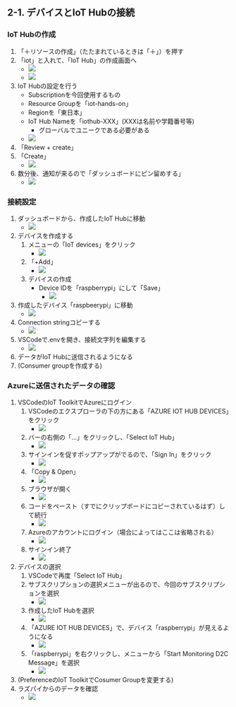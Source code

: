 ## 2-1. デバイスとIoT Hubの接続

### IoT Hubの作成
1. 「＋リソースの作成」（たたまれているときは「＋」）を押す
1. 「iot」と入れて、「IoT Hub」の作成画面へ
	* ![](https://user-images.githubusercontent.com/2181352/46924379-13f39080-d05f-11e8-9885-a7d9db6b73bf.png)
	* ![](https://user-images.githubusercontent.com/2181352/46924380-148c2700-d05f-11e8-968a-cff152cf59da.png)
1. IoT Hubの設定を行う
	* Subscriptionを今回使用するもの
	* Resource Groupを「iot-hands-on」
	* Regionを「東日本」
	* IoT Hub Nameを「iothub-XXX」(XXXは名前や学籍番号等)
		* グローバルでユニークである必要がある
	* ![](https://user-images.githubusercontent.com/2181352/46924382-148c2700-d05f-11e8-899e-d7be636c53b7.png)
1. 「Review + create」
1. 「Create」
	* ![](https://user-images.githubusercontent.com/2181352/46924383-148c2700-d05f-11e8-887f-087f85e6ff1a.png)
1. 数分後、通知が来るので「ダッシュボードにピン留めする」
	* ![](https://user-images.githubusercontent.com/2181352/46924384-1524bd80-d05f-11e8-8d6e-0bad5c11b233.png)

### 接続設定
1. ダッシュボードから、作成したIoT Hubに移動
	* ![](https://user-images.githubusercontent.com/2181352/46925029-9468c000-d064-11e8-80de-cad45381b99d.png)
1. デバイスを作成する
	1. メニューの「IoT devices」をクリック
		* ![](https://user-images.githubusercontent.com/2181352/46925031-97fc4700-d064-11e8-9d9e-bb72d5dc36c3.png)
	1. 「+Add」
		* ![](https://user-images.githubusercontent.com/2181352/46924954-2f14cf00-d064-11e8-9737-9be02d2c2c8f.png)
	1. デバイスの作成
		* Device IDを「raspberrypi」にして「Save」
			* ![](https://user-images.githubusercontent.com/2181352/46924955-2f14cf00-d064-11e8-9f83-ef4ef23f7d3b.png)
1. 作成したデバイス「raspbeerypi」に移動
	* ![](https://user-images.githubusercontent.com/2181352/46924956-2f14cf00-d064-11e8-8047-023268cb23af.png)
1. Connection stringコピーする
	* ![](https://user-images.githubusercontent.com/2181352/46924957-2f14cf00-d064-11e8-8683-81672182f9b5.png)
1. VSCodeで.envを開き、接続文字列を編集する
	* ![](https://user-images.githubusercontent.com/2181352/46924958-2fad6580-d064-11e8-8d3f-9575e910a7d6.png)
1. データがIoT Hubに送信されるようになる
1. (Consumer groupを作成する)

### Azureに送信されたデータの確認
1. VSCodeのIoT ToolkitでAzureにログイン
	1. VSCodeのエクスプローラの下の方にある「AZURE IOT HUB DEVICES」をクリック
		* ![](https://user-images.githubusercontent.com/2181352/46925120-54560d00-d065-11e8-8d46-a13dc1d2b7a2.png)
	1. バーの右側の「…」をクリックし、「Select IoT Hub」
		* ![](https://user-images.githubusercontent.com/2181352/46925121-54560d00-d065-11e8-8469-3cfbbe33931f.png)
	1. サインインを促すポップアップがでるので、「Sign In」をクリック
		* ![](https://user-images.githubusercontent.com/2181352/46925122-54560d00-d065-11e8-8533-baa559e1156e.png)
	1. 「Copy & Open」
		* ![](https://user-images.githubusercontent.com/2181352/46925123-54560d00-d065-11e8-9dae-a8a4c2fdb03d.png)
	1. ブラウザが開く
		* ![](https://user-images.githubusercontent.com/2181352/46925124-54eea380-d065-11e8-8099-9310763d7d48.png)
	1. コードをペースト（すでにクリップボードにコピーされているはず）して続行
		* ![](https://user-images.githubusercontent.com/2181352/46925125-54eea380-d065-11e8-9351-74a89ea97dd0.png)
	1. Azureのアカウントにログイン（場合によってはここは省略される）
		* ![](https://user-images.githubusercontent.com/2181352/46925126-54eea380-d065-11e8-91d0-527f5e144df5.png)
	1. サインイン終了
		* ![](https://user-images.githubusercontent.com/2181352/46925127-54eea380-d065-11e8-95b7-3e7e9e8e1b68.png)
1. デバイスの選択
	1. VSCodeで再度「Select IoT Hub」
	1. サブスクリプションの選択メニューが出るので、今回のサブスクリプションを選択
		* ![](https://user-images.githubusercontent.com/2181352/46925128-55873a00-d065-11e8-98d5-7f412069654e.png)
	1. 作成したIoT Hubを選択
		* ![](https://user-images.githubusercontent.com/2181352/46925130-55873a00-d065-11e8-96f2-21f00a23dd40.png)
	1. 「AZURE IOT HUB DEVICES」で、デバイス「raspberrypi」が見えるようになる
		* ![](https://user-images.githubusercontent.com/2181352/46925131-55873a00-d065-11e8-984d-af67f83bf810.png)
	1. 「raspberrypi」を右クリックし、メニューから「Start Monitoring D2C Message」を選択
		* ![](https://user-images.githubusercontent.com/2181352/46925132-55873a00-d065-11e8-80f3-400f0eddfb7b.png)
1. (PreferenceのIoT ToolkitでCosumer Groupを変更する)
1. ラズパイからのデータを確認
	* ![](https://user-images.githubusercontent.com/2181352/46925133-561fd080-d065-11e8-89c2-5746afd075ec.png)
